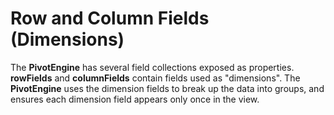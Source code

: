 Row and Column Fields (Dimensions)
==================================

The **PivotEngine** has several field collections exposed as properties. **rowFields** and **columnFields** contain fields used as "dimensions". The **PivotEngine** uses the dimension fields to break up the data into groups, and ensures each dimension field appears only once in the view.
